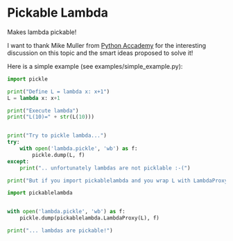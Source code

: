 Pickable Lambda
===============

Makes lambda pickable!

I want to thank Mike Muller from [Python Accademy](http://www.python-academy.com/) for the interesting discussion on this topic and the smart ideas proposed to solve it! 

Here is a simple example (see examples/simple_example.py):

```python
import pickle

print("Define L = lambda x: x+1")
L = lambda x: x+1

print("Execute lambda")
print("L(10)=" + str(L(10)))


print("Try to pickle lambda...")
try:
    with open('lambda.pickle', 'wb') as f:
        pickle.dump(L, f)    
except:
    print(".. unfortunately lambdas are not picklable :-(")

print("But if you import pickablelambda and you wrap L with LambdaProxy...")

import pickablelambda 


with open('lambda.pickle', 'wb') as f:
    pickle.dump(pickablelambda.LambdaProxy(L), f)

print("... lambdas are pickable!")
```


